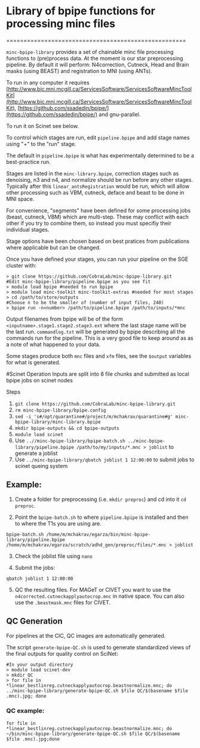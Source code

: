 # Library of bpipe functions for processing minc files
====================================================

`minc-bpipe-library` provides a set of chainable minc file processing functions to (pre)process data. At the moment is our star preprocessing pipeline. By default it will perform: N4correction, Cutneck, Head and Brain masks (using BEAST) and registration to MNI (using ANTs). 

To run in any computer it requires [http://www.bic.mni.mcgill.ca/ServicesSoftware/ServicesSoftwareMincToolKit](http://www.bic.mni.mcgill.ca/ServicesSoftware/ServicesSoftwareMincToolKit), [https://github.com/ssadedin/bpipe/](https://github.com/ssadedin/bpipe/) and gnu-parallel.

To run it on Scinet see below.

To control which stages are run, edit ``pipeline.bpipe`` and add stage names using "+" to the "run" stage.

The default in ``pipeline.bpipe`` is what has experimentally determined to be a best-practice run.

Stages are listed in the ``minc-library.bpipe``, correction stages such as denoising, n3 and n4, and normalize
should be run before any other stages. Typically after this ``linear_antsRegistration`` would be run, which will
allow other processing such as VBM, cutneck, deface and beast to be done in MNI space.

For convenience, "segments" have been defined for some processing jobs (beast, cutneck, VBM) which are multi-step.
These may conflict with each other if you try to combine them, so instead you must specifiy their individual stages.

Stage options have been chosen based on best pratices from publications where applicable but can be changed.

Once you have defined your stages, you can run your pipeline on the SGE cluster with:
```
> git clone https://github.com/CobraLab/minc-bpipe-library.git
#Edit minc-bpipe-library/pipeline.bpipe as you see fit
> module load bpipe #needed to run bpipe
> module load minc-toolkit minc-toolkit-extras #needed for most stages
> cd /path/to/store/outputs
#Choose n to be the smaller of (number of input files, 240)
> bpipe run -n<number> /path/to/pipeline.bpipe /path/to/inputs/*mnc
```

Output filenames from bpipe will be of the form ``<inputname>.stage1.stage2.stage3.ext`` where the last stage
name will be the last run. ``commandlog.txt`` will be generated by bpipe describing all the commands run for
the pipeline. This is a very good file to keep around as as a note of what happened to your data.

Some stages produce both ``mnc`` files and ``xfm`` files, see the ``$output`` variables for what is generated.

#Scinet Operation
Inputs are split into 8 file chunks and submitted as local bpipe jobs on scinet nodes

Steps

1. ``git clone https://github.com/CobraLab/minc-bpipe-library.git``
2. ``rm minc-bpipe-library/bpipe.config``
3. ``sed -i 's#/opt/quarantine#/project/m/mchakrav/quarantine#g' minc-bpipe-library/minc-library.bpipe``
4. ``mkdir bpipe-outputs && cd bpipe-outputs``
5. ``module load scinet``
6. Use ``..//minc-bpipe-library/bpipe-batch.sh ../minc-bpipe-library/pipeline.bpipe /path/to/my/inputs/*.mnc > joblist`` to generate a joblist
7. Use ``../minc-bpipe-library/qbatch joblist 1 12:00:00`` to submit jobs to scinet queing system

## Example:

1. Create a folder for preprocessing (i.e. `mkdir preproc`) and cd into it `cd preproc`.

2. Point the `bpipe-batch.sh` to where `pipeline.bpipe` is installed and then to where the T1s you are using are.

`bpipe-batch.sh /home/m/mchakrav/egarza/bin/minc-bpipe-library/pipeline.bpipe /home/m/mchakrav/egarza/scratch/adhd_gen/preproc/files/*.mnc > joblist`

3. Check the joblist file using `nano`

4. Submit the jobs:

`qbatch joblist 1 12:00:00`

5. QC the resulting files. For MAGeT or CIVET you want to use the `n4corrected.cutneckapplyautocrop.mnc` in native space. You can also use the `.beastmask.mnc` files for CIVET.

## QC Generation
For pipelines at the CIC, QC images are automatically generated.

The script ``generate-bpipe-QC.sh`` is used to generate standardized views of the final outputs for quality control on SciNet:

```
#In your output directory
> module load scinet-dev
> mkdir QC
> for file in *linear_bestlinreg.cutneckapplyautocrop.beastnormalize.mnc; do ../minc-bpipe-library/generate-bpipe-QC.sh $file QC/$(basename $file .mnc).jpg; done
```
### QC example:

`for file in *linear_bestlinreg.cutneckapplyautocrop.beastnormalize.mnc; do ~/bin/minc-bpipe-library/generate-bpipe-QC.sh $file QC/$(basename $file .mnc).jpg;done`

